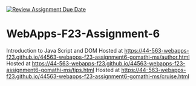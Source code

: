 [![Review Assignment Due Date](https://classroom.github.com/assets/deadline-readme-button-24ddc0f5d75046c5622901739e7c5dd533143b0c8e959d652212380cedb1ea36.svg)](https://classroom.github.com/a/b9NC0g7h)
# WebApps-F23-Assignment-6
Introduction to Java Script and DOM
Hosted at  https://44-563-webapps-f23.github.io/44563-webapps-f23-assignment6-gomathi-ms/author.html
Hosted at  https://44-563-webapps-f23.github.io/44563-webapps-f23-assignment6-gomathi-ms/tips.html
Hosted at  https://44-563-webapps-f23.github.io/44563-webapps-f23-assignment6-gomathi-ms/cruise.html
